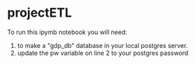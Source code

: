 # projectETL


To run this ipymb notebook you will need:
1. to make a "gdp_db" database in your local postgres server. 
2. update the pw variable on line 2 to your postgres password
